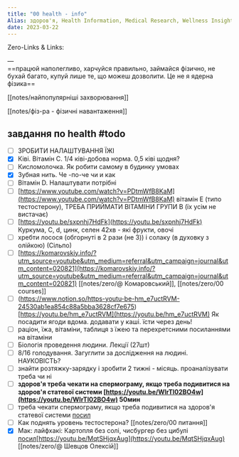 ```yaml
---
title: "00 health - info"
Alias: здоров'я, Health Information, Medical Research, Wellness Insights
date: 2023-03-22  
---
```

Zero-Links & Links:  


—  
==працюй наполегливо, харчуйся правильно, займайся фізично, не бухай багато, купуй лише те, що можеш дозволити. Це не я ядерна фізика==  

[[notes/найпопулярніші захворювання]]

[[notes/фіз-ра - фізичні навантаження]]








## завдання по health #todo 
- [ ] ЗРОБИТИ НАЛАШТУВАННЯ ЇЖІ
- [x] Ківі. Вітамін С. 1/4 ківі-добова норма. 0,5 ківі щодня? 
- [ ] Кисломолочка. Як робити самому в будинку умовах
- [x] Зубная нить. Че -по-че чи и как
- [ ] Вітамін D. Налаштувати потрібні
- [ ] [https://www.youtube.com/watch?v=PDtmWfB8KaM](https://www.youtube.com/watch?v=PDtmWfB8KaM) вітамін Е (типо тестостерону), ТРЕБА ПРИЙМАТИ ВІТАМІНИ ГРУПИ B (їх усім не вистачає)
- [ ] [https://youtu.be/sxpnhj7HdFk](https://youtu.be/sxpnhj7HdFk) Куркума, C, d, цинк, селен 42хв - які фрукти, овочі
- [ ] хребти лосося (обгорнуті в 2 рази (не 3)) і солаку (в духовку з олійкою) (Сільпо)
- [ ] [](https://komarovskiy.info/?utm_source=youtube&utm_medium=referral&utm_campaign=journal&utm_content=020821)[https://komarovskiy.info/?utm_source=youtube&utm_medium=referral&utm_campaign=journal&utm_content=020821](https://komarovskiy.info/?utm_source=youtube&utm_medium=referral&utm_campaign=journal&utm_content=020821) [[notes/zero/@ Комаровський]], [[notes/zero/00 courses]] 
- [ ] (https://www.notion.so/https-youtu-be-hm_e7uctRVM-24530ab1ea854c88a5bba3628cf7e675)[https://youtu.be/hm_e7uctRVM](https://youtu.be/hm_e7uctRVM) Як посадити ягоди вдома. додавати у каші. їсти через день!
- [ ] раціон, їжа, вітаміни, таблиця з їжею та перехретсними посиланнями на вітаміни
- [ ] Біологія проведення людини. Лекції (27шт)
- [ ] 8/16 голодування. Загуглити за дослідження на людині. НАУКОВІСТЬ?
- [ ] знайти розтяжку-зарядку і зробити 2 тижні - місяць. проаналізувати треба чи ні
- [ ] **здоров'я треба чекати на спермограму, якщо треба подивитися на здоров'я статевої системи [https://youtu.be/WlrTI02BO4w](https://youtu.be/WlrTI02BO4w) 50мин**
- [ ] треба чекати спермограму, якщо треба подивитися на здоров'я статевої системи [посил](https://youtu.be/WlrTI02BO4w) 
- [ ] Как поднять уровень тестостерона? [[notes/zero/00 питання]]
- [x] Мак: лайфхакі: Картопля без солі, чисбургер без цибулі [посил](https://youtu.be/MqtSHjqxAug)[https://youtu.be/MqtSHjqxAug](https://youtu.be/MqtSHjqxAug) [[notes/zero/@ Шевцов Олексій]]